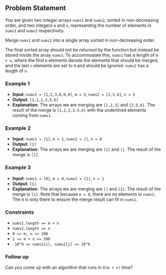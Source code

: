 ## Problem Statement

You are given two integer arrays `nums1` and `nums2`, sorted in non-decreasing order, and two integers `m` and `n`, representing the number of elements in `nums1` and `nums2` respectively.

Merge `nums1` and `nums2` into a single array sorted in non-decreasing order.

The final sorted array should not be returned by the function but instead be stored inside the array `nums1`. To accommodate this, `nums1` has a length of `m + n`, where the first `m` elements denote the elements that should be merged, and the last `n` elements are set to `0` and should be ignored. `nums2` has a length of `n`.

### Example 1

- **Input**: `nums1 = [1,2,3,0,0,0]`, `m = 3`, `nums2 = [2,5,6]`, `n = 3`
- **Output**: `[1,2,2,3,5,6]`
- **Explanation**: The arrays we are merging are `[1,2,3]` and `[2,5,6]`.
  The result of the merge is `[1,2,2,3,5,6]` with the underlined elements coming from `nums1`.

### Example 2

- **Input**: `nums1 = [1]`, `m = 1`, `nums2 = []`, `n = 0`
- **Output**: `[1]`
- **Explanation**: The arrays we are merging are `[1]` and `[]`.
  The result of the merge is `[1]`.

### Example 3

- **Input**: `nums1 = [0]`, `m = 0`, `nums2 = [1]`, `n = 1`
- **Output**: `[1]`
- **Explanation**: The arrays we are merging are `[]` and `[1]`.
  The result of the merge is `[1]`.
  Note that because `m = 0`, there are no elements in `nums1`. The `0` is only there to ensure the merge result can fit in `nums1`.

### Constraints

- `nums1.length == m + n`
- `nums2.length == n`
- `0 <= m, n <= 200`
- `1 <= m + n <= 200`
- `-10^9 <= nums1[i], nums2[j] <= 10^9`

### Follow up

Can you come up with an algorithm that runs in `O(m + n)` time?
